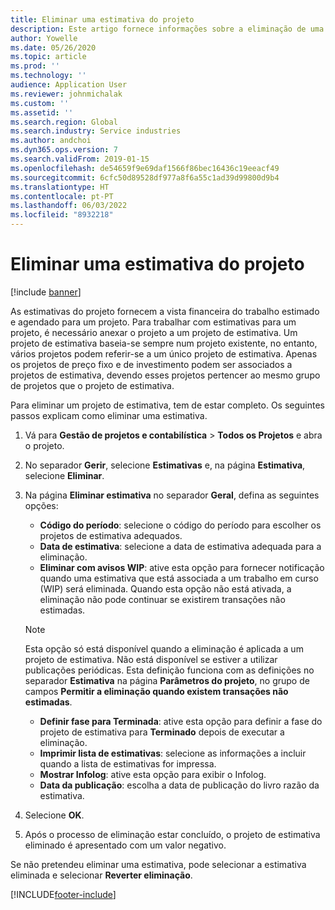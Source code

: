 ```yaml
---
title: Eliminar uma estimativa do projeto
description: Este artigo fornece informações sobre a eliminação de uma estimativa de projeto depois de concluída.
author: Yowelle
ms.date: 05/26/2020
ms.topic: article
ms.prod: ''
ms.technology: ''
audience: Application User
ms.reviewer: johnmichalak
ms.custom: ''
ms.assetid: ''
ms.search.region: Global
ms.search.industry: Service industries
ms.author: andchoi
ms.dyn365.ops.version: 7
ms.search.validFrom: 2019-01-15
ms.openlocfilehash: de54659f9e69daf1566f86bec16436c19eeacf49
ms.sourcegitcommit: 6cfc50d89528df977a8f6a55c1ad39d99800d9b4
ms.translationtype: HT
ms.contentlocale: pt-PT
ms.lasthandoff: 06/03/2022
ms.locfileid: "8932218"
---
```

# <a name="eliminate-a-project-estimate"></a>Eliminar uma estimativa do projeto

[!include [banner](../includes/banner.md)]

As estimativas do projeto fornecem a vista financeira do trabalho estimado e agendado para um projeto. Para trabalhar com estimativas para um projeto, é necessário anexar o projeto a um projeto de estimativa. Um projeto de estimativa baseia-se sempre num projeto existente, no entanto, vários projetos podem referir-se a um único projeto de estimativa. Apenas os projetos de preço fixo e de investimento podem ser associados a projetos de estimativa, devendo esses projetos pertencer ao mesmo grupo de projetos que o projeto de estimativa.

Para eliminar um projeto de estimativa, tem de estar completo. Os seguintes passos explicam como eliminar uma estimativa.

1. Vá para **Gestão de projetos e contabilística** > **Todos os Projetos** e abra o projeto. 
2. No separador **Gerir**, selecione **Estimativas** e, na página **Estimativa**, selecione **Eliminar**.
3. Na página **Eliminar estimativa** no separador **Geral**, defina as seguintes opções:

   - **Código do período**: selecione o código do período para escolher os projetos de estimativa adequados. 
   - **Data de estimativa**: selecione a data de estimativa adequada para a eliminação.
   - **Eliminar com avisos WIP**: ative esta opção para fornecer notificação quando uma estimativa que está associada a um trabalho em curso (WIP) será eliminada. Quando esta opção não está ativada, a eliminação não pode continuar se existirem transações não estimadas. 
   > [!NOTE]
   > Esta opção só está disponível quando a eliminação é aplicada a um projeto de estimativa. Não está disponível se estiver a utilizar publicações periódicas. Esta definição funciona com as definições no separador **Estimativa** na página **Parâmetros do projeto**, no grupo de campos **Permitir a eliminação quando existem transações não estimadas**.
   - **Definir fase para Terminada**: ative esta opção para definir a fase do projeto de estimativa para **Terminado** depois de executar a eliminação.
   - **Imprimir lista de estimativas**: selecione as informações a incluir quando a lista de estimativas for impressa.
   - **Mostrar Infolog**: ative esta opção para exibir o Infolog.
   - **Data da publicação**: escolha a data de publicação do livro razão da estimativa.

4.  Selecione **OK**.
5. Após o processo de eliminação estar concluído, o projeto de estimativa eliminado é apresentado com um valor negativo. 

Se não pretendeu eliminar uma estimativa, pode selecionar a estimativa eliminada e selecionar **Reverter eliminação**.   


[!INCLUDE[footer-include](../includes/footer-banner.md)]